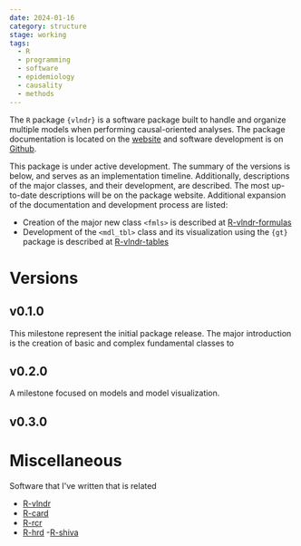 ```yaml
---
date: 2024-01-16
category: structure
stage: working
tags:
  - R 
  - programming 
  - software
  - epidemiology 
  - causality
  - methods 
---
```


The `R` package `{vlndr}` is a software package built to handle and organize multiple models when performing causal-oriented analyses.  The package documentation is located on the [website](https://asshah4.github.io/vlndr) and software development is on [Github](https://github.com/asshah4/vlndr).

This package is under active development. 
The summary of the versions is below, and serves as an implementation timeline. 
Additionally, descriptions of the major classes, and their development, are described. 
The most up-to-date descriptions will be on the package website.
Additional expansion of the documentation and development process are listed:

- Creation of the major new class `<fmls>` is described at [R-vlndr-formulas](../../permanent/R-vlndr-formulas.md)
- Development of the `<mdl_tbl>` class and its visualization using the `{gt}` package is described at [R-vlndr-tables](../../permanent/R-vlndr-tables.md)

# Versions

## v0.1.0

This milestone represent the initial package release. 
The major introduction is the creation of basic and complex fundamental classes to 

## v0.2.0

A milestone focused on models and model visualization.

## v0.3.0

# Miscellaneous

Software that I've written that is related

- [R-vlndr](R-vlndr.md)
- [R-card](R-card.md)
- [R-rcr](R-rcr.md)
- [R-hrd](R-hrd.md)
-[R-shiva](R-shiva.md)

